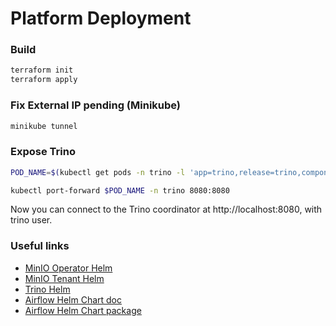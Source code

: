 # Platform Deployment

### Build
~~~sh
terraform init
terraform apply
~~~

### Fix External IP pending (Minikube)
~~~sh
minikube tunnel
~~~

### Expose Trino
~~~sh
POD_NAME=$(kubectl get pods -n trino -l 'app=trino,release=trino,component=coordinator' --field-selector=status.phase=Running -o jsonpath='{.items[0].metadata.name}')

kubectl port-forward $POD_NAME -n trino 8080:8080
~~~
Now you can connect to the Trino coordinator at http://localhost:8080, with trino user.

### Useful links
- [MinIO Operator Helm](https://min.io/docs/minio/kubernetes/upstream/operations/install-deploy-manage/deploy-operator-helm.html)
- [MinIO Tenant Helm](https://min.io/docs/minio/kubernetes/openshift/operations/install-deploy-manage/deploy-minio-tenant-helm.html)
- [Trino Helm](https://trino.io/docs/current/installation/kubernetes.html#creating-your-own-yaml)
- [Airflow Helm Chart doc](https://airflow.apache.org/docs/helm-chart/stable/index.html)
- [Airflow Helm Chart package](https://artifacthub.io/packages/helm/apache-airflow/airflow)